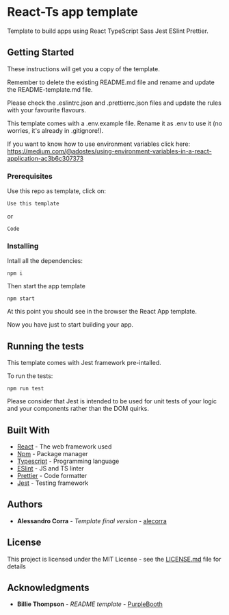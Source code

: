 # React-Ts app template

Template to build apps using React TypeScript Sass Jest ESlint Prettier.

## Getting Started

These instructions will get you a copy of the template.

Remember to delete the existing README.md file and rename and update the README-template.md file.

Please check the .eslintrc.json and .prettierrc.json files and update the rules with your favourite flavours.

This template comes with a .env.example file. Rename it as .env to use it (no worries, it's already in .gitignore!).

If you want to know how to use environment variables click here: https://medium.com/@adostes/using-environment-variables-in-a-react-application-ac3b6c307373

### Prerequisites

Use this repo as template, click on:

```
Use this template
```

or

```
Code
```

### Installing

Intall all the dependencies:

```
npm i
```

Then start the app template

```
npm start
```

At this point you should see in the browser the React App template.

Now you have just to start building your app.

## Running the tests

This template comes with Jest framework pre-intalled.

To run the tests:

```
npm run test
```

Please consider that Jest is intended to be used for unit tests of your logic and your components rather than the DOM quirks.

## Built With

* [React](https://reactjs.org/) - The web framework used
* [Npm](https://www.npmjs.com/) - Package manager
* [Typescript](https://www.typescriptlang.org/) - Programming language
* [ESlint](https://eslint.org/) - JS and TS linter
* [Prettier](https://prettier.io/) - Code formatter
* [Jest](https://jestjs.io/) - Testing framework

## Authors

* **Alessandro Corra** - *Template final version* - [alecorra](https://github.com/alecorra)

## License

This project is licensed under the MIT License - see the [LICENSE.md](LICENSE.md) file for details

## Acknowledgments

* **Billie Thompson** - *README template* - [PurpleBooth](https://github.com/PurpleBooth)